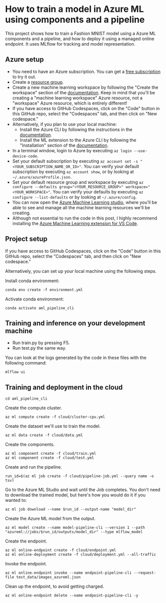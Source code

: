 # How to train a model in Azure ML using components and a pipeline

This project shows how to train a Fashion MNIST model using a Azure ML components and a pipeline, and how to deploy it using a managed online endpoint. It uses MLflow for tracking and model representation.

## Azure setup

* You need to have an Azure subscription. You can get a [free subscription](https://azure.microsoft.com/en-us/free?WT.mc_id=aiml-42161-bstollnitz) to try it out.
* Create a [resource group](https://docs.microsoft.com/en-us/azure/azure-resource-manager/management/manage-resource-groups-portal?WT.mc_id=aiml-42161-bstollnitz).
* Create a new machine learning workspace by following the "Create the workspace" section of the [documentation](https://docs.microsoft.com/en-us/azure/machine-learning/quickstart-create-resources?WT.mc_id=aiml-42161-bstollnitz). Keep in mind that you'll be creating a "machine learning workspace" Azure resource, not a "workspace" Azure resource, which is entirely different!
* If you have access to GitHub Codespaces, click on the "Code" button in this GitHub repo, select the "Codespaces" tab, and then click on "New codespace."
* Alternatively, if you plan to use your local machine:
  * Install the Azure CLI by following the instructions in the [documentation](https://docs.microsoft.com/en-us/cli/azure/install-azure-cli?WT.mc_id=aiml-42161-bstollnitz).
  * Install the ML extension to the Azure CLI by following the "Installation" section of the [documentation](https://docs.microsoft.com/en-us/azure/machine-learning/how-to-configure-cli?WT.mc_id=aiml-42161-bstollnitz).
* In a terminal window, login to Azure by executing `az login --use-device-code`. 
* Set your default subscription by executing `az account set -s "<YOUR_SUBSCRIPTION_NAME_OR_ID>"`. You can verify your default subscription by executing `az account show`, or by looking at `~/.azure/azureProfile.json`.
* Set your default resource group and workspace by executing `az configure --defaults group="<YOUR_RESOURCE_GROUP>" workspace="<YOUR_WORKSPACE>"`. You can verify your defaults by executing `az configure --list-defaults` or by looking at `~/.azure/config`.
* You can now open the [Azure Machine Learning studio](https://ml.azure.com/?WT.mc_id=aiml-42161-bstollnitz), where you'll be able to see and manage all the machine learning resources we'll be creating.
* Although not essential to run the code in this post, I highly recommend installing the [Azure Machine Learning extension for VS Code](https://marketplace.visualstudio.com/items?itemName=ms-toolsai.vscode-ai).


## Project setup

If you have access to GitHub Codespaces, click on the "Code" button in this GitHub repo, select the "Codespaces" tab, and then click on "New codespace."

Alternatively, you can set up your local machine using the following steps.

Install conda environment:

```
conda env create -f environment.yml
```

Activate conda environment:

```
conda activate aml_pipeline_cli
```


## Training and inference on your development machine

* Run train.py by pressing F5.
* Run test.py the same way.

You can look at the logs generated by the code in these files with the following command:

```
mlflow ui
```


## Training and deployment in the cloud

```
cd aml_pipeline_cli
```

Create the compute cluster.

```
az ml compute create -f cloud/cluster-cpu.yml 
```

Create the dataset we'll use to train the model.

```
az ml data create -f cloud/data.yml 
```

Create the components.

```
az ml component create -f cloud/train.yml
az ml component create -f cloud/test.yml
```

Create and run the pipeline.

```
run_id=$(az ml job create -f cloud/pipeline-job.yml --query name -o tsv)
```

Go to the Azure ML Studio and wait until the Job completes.
You don't need to download the trained model, but here's how you would do it if you wanted to:

```
az ml job download --name $run_id --output-name "model_dir"
```

Create the Azure ML model from the output.

```
az ml model create --name model-pipeline-cli --version 1 --path "azureml://jobs/$run_id/outputs/model_dir" --type mlflow_model
```

Create the endpoint.

```
az ml online-endpoint create -f cloud/endpoint.yml
az ml online-deployment create -f cloud/deployment.yml --all-traffic
```

Invoke the endpoint.

```
az ml online-endpoint invoke --name endpoint-pipeline-cli --request-file test_data/images_azureml.json
```

Clean up the endpoint, to avoid getting charged.

```
az ml online-endpoint delete --name endpoint-pipeline-cli -y
```